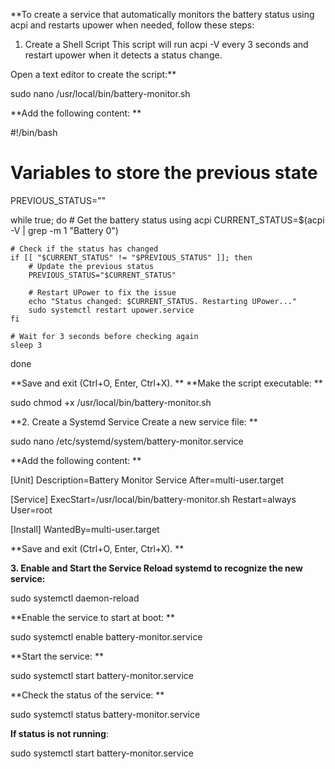 
**To create a service that automatically monitors the battery status using acpi and restarts upower when needed, follow these steps:

1. Create a Shell Script
This script will run acpi -V every 3 seconds and restart upower when it detects a status change.

Open a text editor to create the script:**


sudo nano /usr/local/bin/battery-monitor.sh

**Add the following content:
**

#!/bin/bash

# Variables to store the previous state
PREVIOUS_STATUS=""

while true; do
    # Get the battery status using acpi
    CURRENT_STATUS=$(acpi -V | grep -m 1 "Battery 0")

    # Check if the status has changed
    if [[ "$CURRENT_STATUS" != "$PREVIOUS_STATUS" ]]; then
        # Update the previous status
        PREVIOUS_STATUS="$CURRENT_STATUS"

        # Restart UPower to fix the issue
        echo "Status changed: $CURRENT_STATUS. Restarting UPower..."
        sudo systemctl restart upower.service
    fi

    # Wait for 3 seconds before checking again
    sleep 3
done

**Save and exit (Ctrl+O, Enter, Ctrl+X).
**
**Make the script executable:
**

sudo chmod +x /usr/local/bin/battery-monitor.sh

**2. Create a Systemd Service
Create a new service file:
**


sudo nano /etc/systemd/system/battery-monitor.service

**Add the following content:
**


[Unit]
Description=Battery Monitor Service
After=multi-user.target

[Service]
ExecStart=/usr/local/bin/battery-monitor.sh
Restart=always
User=root

[Install]
WantedBy=multi-user.target

**Save and exit (Ctrl+O, Enter, Ctrl+X).
**

**3. Enable and Start the Service
Reload systemd to recognize the new service:**


sudo systemctl daemon-reload

**Enable the service to start at boot:
**


sudo systemctl enable battery-monitor.service

**Start the service:
**


sudo systemctl start battery-monitor.service


**Check the status of the service:
**

sudo systemctl status battery-monitor.service


**If status is not running**:

sudo systemctl start battery-monitor.service


